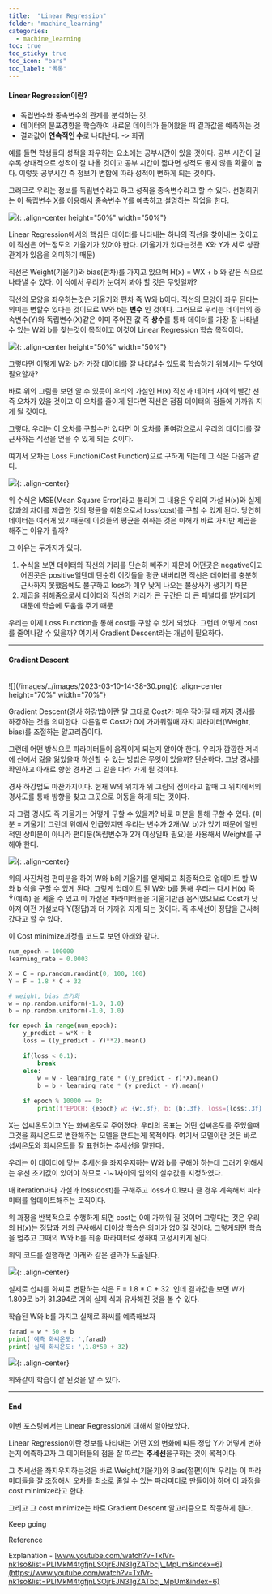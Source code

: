 ```yaml
---
title:  "Linear Regression"
folder: "machine_learning"
categories:
  - machine_learning
toc: true
toc_sticky: true
toc_icon: "bars"
toc_label: "목록"
---
```


#### **Linear Regression이란?**

-   독립변수와 종속변수의 관계를 분석하는 것.
-   데이터의 분포경향을 학습하여 새로운 데이터가 들어왔을 때 결과값을 예측하는 것
-   결과값이 **연속적인 수**로 나타난다. -> 회귀

예를 들면 학생들의 성적을 좌우하는 요소에는 공부시간이 있을 것이다. 공부 시간이 길수록 상대적으로 성적이 잘 나올 것이고 공부 시간이 짧다면 성적도 좋지 않을 확률이 높다. 이렇듯 공부시간 즉 정보가 변함에 따라 성적이 변하게 되는 것이다.

그러므로 우리는 정보를 독립변수라고 하고 성적을 종속변수라고 할 수 있다. 선형회귀는 이 독립변수 X를 이용해서 종속변수 Y를 예측하고 설명하는 작업을 한다.

![](/images/../images/2023-03-10-14-34-30.png){: .align-center height="50%" width="50%"}<br>

Linear Regression에서의 핵심은 데이터를 나타내는 하나의 직선을 찾아내는 것이고 이 직선은 어느정도의 기울기가 있어야 한다. (기울기가 있다는것은 X와 Y가 서로 상관관계가 있음을 의미하기 때문)

직선은 Weight(기울기)와 bias(편차)를 가지고 있으며 H(x) = WX + b 와 같은 식으로 나타낼 수 있다. 이 식에서 우리가 눈여겨 봐야 할 것은 무엇일까?

직선의 모양을 좌우하는것은 기울기와 편차 즉 W와 b이다. 직선의 모양이 좌우 된다는 의미는 변할수 있다는 것이므로 W와 b는 **변수** 인 것이다. 그러므로 우리는 데이터의 종속변수(Y)와 독립변수(X)같은 이미 주어진 값 즉 **상수**를 통해 데이터를 가장 잘 나타낼 수 있는 W와 b를 찾는것이 목적이고 이것이 Linear Regression 학습 목적이다.

![](/images/../images/2023-03-10-14-36-34.png){: .align-center height="50%" width="50%"}<br>

그렇다면 어떻게 W와 b가 가장 데이터를 잘 나타낼수 있도록 학습하기 위해서는 무엇이 필요할까? 

바로 위의 그림을 보면 알 수 있듯이 우리의 가설인 H(x) 직선과 데이터 사이의 빨간 선 즉 오차가 있을 것이고 이 오차를 줄이게 된다면 직선은 점점 데이터의 점들에 가까워 지게 될 것이다. 

그렇다. 우리는 이 오차를 구할수만 있다면 이 오차를 줄여감으로서 우리의 데이터를 잘 근사하는 직선을 얻을 수 있게 되는 것이다.

여기서 오차는 Loss Function(Cost Function)으로 구하게 되는데 그 식은 다음과 같다.

![](/images/../images/2023-03-10-14-38-18.png){: .align-center}<br>

위 수식은 MSE(Mean Square Error)라고 불리며 그 내용은 우리의 가설 H(x)와 실제 값과의 차이를 제곱한 것의 평균을 취함으로서 loss(cost)를 구할 수 있게 된다. 당연히 데이터는 여러개 있기때문에 이것들의 평균을 취하는 것은 이해가 바로 가지만 제곱을 해주는 이유가 뭘까?

그 이유는 두가지가 있다.

1.  수식을 보면 데이터와 직선의 거리를 단순히 빼주기 때문에 어떤곳은 negative이고 어떤곳은 positive일텐데 단순히 이것들을 평균 내버리면 직선은 데이터를 충분히 근사하지 못했음에도 불구하고 loss가 매우 낮게 나오는 불상사가 생기기 때문
2.  제곱을 취해줌으로서 데이터와 직선의 거리가 큰 구간은 더 큰 패널티를 받게되기 때문에 학습에 도움을 주기 때문

우리는 이제 Loss Function을 통해 cost를 구할 수 있게 되었다. 그런데 어떻게 cost를 줄여나갈 수 있을까? 여기서 Gradient Descent라는 개념이 필요하다.

---

#### **Gradient Descent**
<br>
![](/images/../images/2023-03-10-14-38-30.png){: .align-center height="70%" width="70%"}<br>

Gradient Descent(경사 하강법)이란 말 그대로 Cost가 매우 작아질 때 까지 경사를 하강하는 것을 의미한다. 다른말로 Cost가 0에 가까워질때 까지 파라미터(Weight, bias)를 조절하는 알고리즘이다.

그런데 어떤 방식으로 파라미터들이 움직이게 되는지 알아야 한다. 우리가 깜깜한 저녁에 산에서 긿을 잃었을때 하산할 수 있는 방법은 무엇이 있을까? 단순하다. 그냥 경사를 확인하고 아래로 향한 경사면 그 길을 따라 가게 될 것이다.

경사 하강법도 마찬가지이다. 현재 W의 위치가 위 그림의 점이라고 할때 그 위치에서의 경사도를 통해 방향을 찾고 그곳으로 이동을 하게 되는 것이다.

자 그럼 경사도 즉 기울기는 어떻게 구할 수 있을까? 바로 미분을 통해 구할 수 있다. (미분 = 기울기) 그런데 위에서 언급했지만 우리는 변수가 2개(W, b)가 있기 때문에 일반적인 상미분이 아니라 편미분(독립변수가 2개 이상일때 필요)을 사용해서 Weight를 구해야 한다.

![](/images/../images/2023-03-10-14-38-53.png){: .align-center}<br>

위의 사진처럼 편미분을 하여 W와 b의 기울기를 얻게되고 최종적으로 업데이트 할 W와 b 식을 구할 수 있게 된다. 그렇게 업데이트 된 W와 b를 통해 우리는 다시 H(x) 즉 Ŷ(예측) 을 세울 수 있고 이 가설은 파라미터들을 기울기만큼 움직였으므로 Cost가 낮아져 이전 가설보다 Y(정답)과 더 가까워 지게 되는 것이다. 즉 추세선이 정답을 근사해 갔다고 할 수 있다.

이 Cost minimize과정을 코드로 보면 아래와 같다.

``` python
num_epoch = 100000
learning_rate = 0.0003

X = C = np.random.randint(0, 100, 100)
Y = F = 1.8 * C + 32

# weight, bias 초기화
w = np.random.uniform(-1.0, 1.0)
b = np.random.uniform(-1.0, 1.0)

for epoch in range(num_epoch):
    y_predict = w*X + b
    loss = ((y_predict - Y)**2).mean()
    
    if(loss < 0.1):
        break
    else:
        w = w - learning_rate * ((y_predict - Y)*X).mean()
        b = b - learning_rate * (y_predict - Y).mean()
        
    if epoch % 10000 == 0:
        print(f'EPOCH: {epoch} w: {w:.3f}, b: {b:.3f}, loss={loss:.3f}')
```

X는 섭씨온도이고 Y는 화씨온도로 주어졌다. 우리의 목표는 어떤 섭씨온도를 주었을때 그것을 화씨온도로 변환해주는 모델을 만드는게 목적이다. 여기서 모델이란 것은 바로 섭씨온도와 화씨온도를 잘 표현하는 추세선을 말한다.

우리는 이 데이터에 맞는 추세선을 좌지우지하는 W와 b를 구해야 하는데 그러기 위해서는 우선 초기값이 있어야 하므로 -1~1사이의 임의의 실수값을 지정하였다.

매 iteration마다 가설과 loss(cost)를 구해주고 loss가 0.1보다 클 경우 계속해서 파라미터를 업데이트해주는 로직이다.

위 과정을 반복적으로 수행하게 되면 cost는 0에 가까워 질 것이며 그렇다는 것은 우리의 H(x)는 정답과 거의 근사해서 더이상 학습은 의미가 없어질 것이다. 그렇게되면 학습을 멈추고 그때의 W와 b를 최종 파라미터로 정하여 고정시키게 된다.

위의 코드를 실행하면 아래와 같은 결과가 도출된다. 

![](/images/../images/2023-03-10-14-39-22.png){: .align-center}<br>

실제로 섭씨를 화씨로 변환하는 식은 F = 1.8 \* C + 32  인데 결과값을 보면 W가 1.809로 b가 31.394로 거의 실제 식과 유사해진 것을 볼 수 있다.

학습된 W와 b를 가지고 실제로 화씨를 예측해보자

``` python
farad = w * 50 + b
print('예측 화씨온도: ',farad)
print('실제 화씨온도: ',1.8*50 + 32)
```

![](/images/../images/2023-03-10-14-39-35.png){: .align-center}<br>

위와같이 학습이 잘 된것을 알 수 있다.

---

#### **End**

이번 포스팅에서는 Linear Regression에 대해서 알아보았다.

Linear Regression이란 정보를 나타내는 어떤 X의 변화에 따른 정답 Y가 어떻게 변하는지 예측하고자 그 데이터들의 점을 잘 따르는 **추세선**을구하는 것이 목적이다.

그 추세선을 좌지우지하는것은 바로 Weight(기울기)와 Bias(절편)이며 우리는 이 파라미터들을 잘 조정해서 오차를 최소로 줄일 수 있는 파라미터로 만들어야 하며 이 과정을 cost minimize라고 한다.

그리고 그 cost minimize는 바로 Gradient Descent 알고리즘으로 작동하게 된다.

Keep going

Reference

Explanation - [www.youtube.com/watch?v=TxIVr-nk1so&list=PLlMkM4tgfjnLSOjrEJN31gZATbcj\_MpUm&index=6](https://www.youtube.com/watch?v=TxIVr-nk1so&list=PLlMkM4tgfjnLSOjrEJN31gZATbcj_MpUm&index=6)